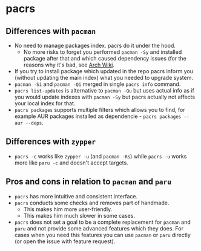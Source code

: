 # pacrs

## Differences with `pacman`

- No need to manage packages index. pacrs do it under the hood.
  - No more risks to forget you performed `pacman -Sy` and installed package
    after that and which caused dependency issues (for the reasons why it's
    bad, see
    [Arch Wiki](https://wiki.archlinux.org/title/System_maintenance#Partial_upgrades_are_unsupported).
- If you try to install package which updated in the repo pacrs inform you
  (without updating the main index) what you needed to upgrade system.
- `pacman -Si` and `pacman -Qi` merged in single `pacrs info` command.
- `pacrs list-updates` is alternative to `pacman -Qu` but uses actual info
  as if you would update indexes with `pacman -Sy` but pacrs actually not
  affects your local index for that.
- `pacrs packages` supports multiple filters which allows you to find, for
  example AUR packages installed as dependencie -
  `pacrs packages --aur --deps`.

## Differences with `zypper`

- `pacrs -c` works like `zypper -u` (and `pacman -Rs`) while `pacrs -u` works
  more like `paru -c` and doesn't accept targets.

## Pros and cons in relation to `pacman` and `paru`

- `pacrs` has more intuitive and consistent interface.
- `pacrs` conducts some checks and removes part of handmade.
  - This makes him more user-friendly.
  - This makes him much slower in some cases.
- `pacrs` does not set a goal to be a complete replacement for `pacman` and
  `paru` and not provide some advanced features which they does. For cases
  when you need this features you can use `pacman` or `paru` directly (or open
  the issue with feature request).
